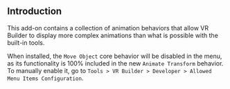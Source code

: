 ## Introduction

This add-on contains a collection of animation behaviors that allow VR Builder to display more complex animations than
what is possible with the built-in tools.

When installed, the `Move Object` core behavior will be disabled in the menu, as its functionality is 100% included in
the new `Animate Transform` behavior. To manually enable it, go to
`Tools > VR Builder > Developer > Allowed Menu Items Configuration`.
